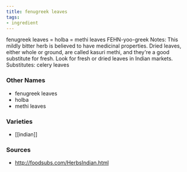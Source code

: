 ```yaml
---
title: fenugreek leaves
tags:
- ingredient
---
```

fenugreek leaves = holba = methi leaves FEHN-yoo-greek Notes: This mildly bitter herb is believed to have medicinal properties. Dried leaves, either whole or ground, are called kasuri methi, and they're a good substitute for fresh. Look for fresh or dried leaves in Indian markets. Substitutes: celery leaves

### Other Names

* fenugreek leaves
* holba
* methi leaves

### Varieties

* [[indian]]

### Sources
* http://foodsubs.com/HerbsIndian.html
